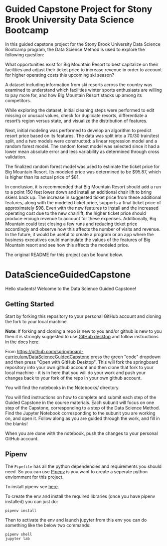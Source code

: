 # Guided Capstone Project for Stony Brook University Data Science Bootcamp

In this guided capstone project for the Stony Brook University Data Science Bootcamp program, the Data Science Method is used to explore the following question:


What opportunities exist for Big Mountain Resort to best capitalize on their facilities and adjust their ticket price to increase revenue in order to account for higher operating costs this upcoming ski season?


A dataset including information from ski resorts across the country was examined to understand which facilities winter sports enthusiasts are willing to pay more for, and how Big Mountain Resort stacks up among its competitors.


While exploring the dataset,  initial cleaning steps were performed to edit missing or unusual values, check for duplicate resorts, differentiate a resort’s region versus state, and visualize the distribution of features. 


Next, initial modeling was performed to develop an algorithm to predict resort price based on its features. The data was split into a 70/30 train/test split, and a two models were constructed: a linear regression model and a random forest model. The random forest model was selected since it had a lower mean absolute error and less variability as determined through cross validation. 


The finalized random forest model was used to estimate the ticket price for Big Mountain Resort. Its modeled price was determined to be $95.87, which is higher than its actual price of $81.


In conclusion, it is recommended that Big Mountain Resort should add a run to a point 150 feet lower down and install an additional chair lift to bring skiers back up. The increase in suggested ticket price from these additional features, along with the modeled ticket price, supports a final ticket price of approximately $98. Even with the new features to install and the increased operating cost due to the new chairlift, the higher ticket price should produce enough revenue to account for these expenses. Additionally, Big Mountain could test closing a few runs and reducing ticket price accordingly and observe how this affects the number of visits and revenue. In the future, it would be useful to create a program or an app where the business executives could manipulate the values of the features of Big Mountain resort and see how this affects the modeled price.


The original README for this project can be found below.


# DataScienceGuidedCapstone

Hello students!
Welcome to the Data Science Guided Capstone! 

## Getting Started

Start by forking this repository to your personal GitHub account and cloning the fork to your local machine. 

**Note**: If forking and cloning a repo is new to you and/or github is new to you then it is strongly suggested to use [GitHub desktop](https://desktop.github.com/) and follow instructions in the docs [here](https://docs.github.com/en/free-pro-team@latest/desktop/contributing-and-collaborating-using-github-desktop/cloning-and-forking-repositories-from-github-desktop).

From https://github.com/springboard-curriculum/DataScienceGuidedCapstone press the green "code" dropdown and then press "Open with GitHub Desktop". This will fork the springboard repository into your own github account and then clone that fork to your local machine - it is in here that you will do your work and push your changes back to your fork of the repo in your own github account. 

You will find the notebooks in the Notebooks/ directory. 

You will find instructions on how to complete and submit each step of the Guided Capstone in the course materials. Each subunit will focus on one step of the Capstone, corresponding to a step of the Data Science Method. Find the Jupyter Notebook corresponding to the subunit you are working on, and open it. Follow along as you are guided through the work, and fill in the blanks!

When you are done with the notebook, push the changes to your personal GitHub account.

## Pipenv

The `Pipefile` has all the python dependencies and requirements you should need. So you can use [Pipenv](https://pipenv-fork.readthedocs.io/en/latest/) is you want to create a seperate python enviornment for this project. 

To install pipenv see [here](https://pipenv-fork.readthedocs.io/en/latest/#install-pipenv-today).

To create the env and install the required libraries (once you have pipenv installed) you can just do:
```
pipenv install
```

Then to activate the env and launch jupyter from this env you can do something like the below two commands:
```
pipenv shell
jupyter lab
```
